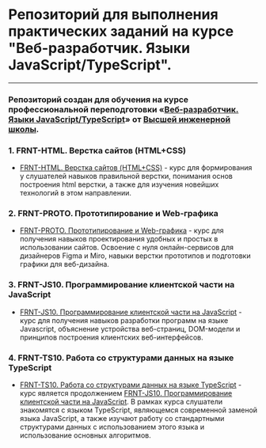 # Репозиторий для выполнения практических заданий на курсе "Веб-разработчик. Языки JavaScript/TypeScript".

---

### Репозиторий создан для обучения на курсе профессиональной переподготовки «[Веб-разработчик. Языки JavaScript/TypeScript](http://hse.spbstu.ru/Retraining/Programs/Javascript-Developer)» от [Высшей инженерной школы](http://hse.spbstu.ru/).

### 1. FRNT-HTML. Верстка сайтов (HTML+CSS)
*  [FRNT-HTML. Верстка сайтов (HTML+CSS)](http://hse.spbstu.ru/Retraining/Course/FRNT-HTML-Verstka-sajtov-HTMLCSS/2554/) - курс для формирования у слушателей навыков правильной верстки, понимания основ построения html верстки, а также для изучения новейших технологий в этом направлении.

### 2. FRNT-PROTO. Прототипирование и Web-графика
*  [FRNT-PROTO. Прототипирование и Web-графика](http://hse.spbstu.ru/Retraining/Course/FRNT-PROTO-Prototipirovanie-i-Web-grafika/2555/) - курс для получения навыков проектирования удобных и простых в использовании сайтов. Освоение с нуля онлайн-сервисов для дизайнеров Figma и Miro, навыки верстки прототипов и подготовки графики для веб-дизайна.

### 3. FRNT-JS10. Программирование клиентской части на JavaScript
*  [FRNT-JS10. Программирование клиентской части на JavaScript](http://hse.spbstu.ru/Retraining/Course/FRNT-JS10-Programmirovanie-klientskoj-chasti-na-JavaScript/2580/) - курс для получения навыков разработки программ на языке Javascript, объяснение устройства веб-страниц, DOM-модели и принципов построения клиентских веб-интерфейсов.

### 4. FRNT-TS10. Работа со структурами данных на языке TypeScript
*  [FRNT-TS10. Работа со структурами данных на языке TypeScript](http://hse.spbstu.ru/Retraining/Course/FRNT-TS10-Rabota-so-strukturami-dannyx-na-yazyke-TypeScript/2582/) - курс является продолжением [FRNT-JS10. Программирование клиентской части на JavaScript]((http://hse.spbstu.ru/Retraining/Course/FRNT-JS10-Programmirovanie-klientskoj-chasti-na-JavaScript/2580/)). В рамках курса слушатели знакомятся с языком TypeScript, являющемся современной заменой языка JavaScript, а также изучают работу со стандартными структурами данных с использованием этого языка и использование основных алгоритмов.
